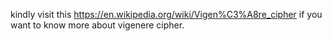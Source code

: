 kindly visit this https://en.wikipedia.org/wiki/Vigen%C3%A8re_cipher if you want to know more about vigenere cipher.
